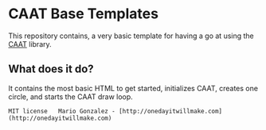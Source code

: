 CAAT Base Templates
===================  
This repository contains, a very basic template for having a go at using the [CAAT](https://github.com/hyperandroid/CAAT) library.  
  

## What does it do?
It contains the most basic HTML to get started, initializes CAAT, creates one circle, and starts the CAAT draw loop.

`
MIT license  
Mario Gonzalez - [http://onedayitwillmake.com](http://onedayitwillmake.com)
`
